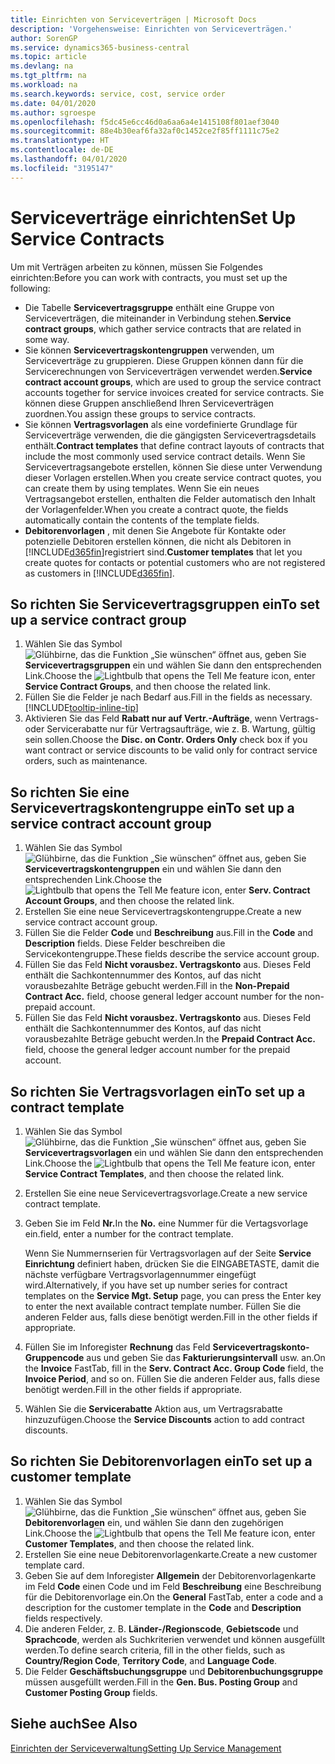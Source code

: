 ```yaml
---
title: Einrichten von Serviceverträgen | Microsoft Docs
description: 'Vorgehensweise: Einrichten von Serviceverträgen.'
author: SorenGP
ms.service: dynamics365-business-central
ms.topic: article
ms.devlang: na
ms.tgt_pltfrm: na
ms.workload: na
ms.search.keywords: service, cost, service order
ms.date: 04/01/2020
ms.author: sgroespe
ms.openlocfilehash: f5dc45e6cc46d0a6aa6a4e1415108f801aef3040
ms.sourcegitcommit: 88e4b30eaf6fa32af0c1452ce2f85ff1111c75e2
ms.translationtype: HT
ms.contentlocale: de-DE
ms.lasthandoff: 04/01/2020
ms.locfileid: "3195147"
---
```

# <a name="set-up-service-contracts"></a><span data-ttu-id="c5aaf-103">Serviceverträge einrichten</span><span class="sxs-lookup"><span data-stu-id="c5aaf-103">Set Up Service Contracts</span></span>
<span data-ttu-id="c5aaf-104">Um mit Verträgen arbeiten zu können, müssen Sie Folgendes einrichten:</span><span class="sxs-lookup"><span data-stu-id="c5aaf-104">Before you can work with contracts, you must set up the following:</span></span> 

* <span data-ttu-id="c5aaf-105">Die Tabelle **Servicevertragsgruppe** enthält eine Gruppe von Serviceverträgen, die miteinander in Verbindung stehen.</span><span class="sxs-lookup"><span data-stu-id="c5aaf-105">**Service contract groups**, which gather service contracts that are related in some way.</span></span>
* <span data-ttu-id="c5aaf-106">Sie können **Servicevertragskontengruppen** verwenden, um Serviceverträge zu gruppieren. Diese Gruppen können dann für die Servicerechnungen von Serviceverträgen verwendet werden.</span><span class="sxs-lookup"><span data-stu-id="c5aaf-106">**Service contract account groups**, which are used to group the service contract accounts together for service invoices created for service contracts.</span></span> <span data-ttu-id="c5aaf-107">Sie können diese Gruppen anschließend Ihren Serviceverträgen zuordnen.</span><span class="sxs-lookup"><span data-stu-id="c5aaf-107">You assign these groups to service contracts.</span></span>  
* <span data-ttu-id="c5aaf-108">Sie können **Vertragsvorlagen** als eine vordefinierte Grundlage für Serviceverträge verwenden, die die gängigsten Servicevertragsdetails enthält.</span><span class="sxs-lookup"><span data-stu-id="c5aaf-108">**Contract templates** that define contract layouts of contracts that include the most commonly used service contract details.</span></span> <span data-ttu-id="c5aaf-109">Wenn Sie Servicevertragsangebote erstellen, können Sie diese unter Verwendung dieser Vorlagen erstellen.</span><span class="sxs-lookup"><span data-stu-id="c5aaf-109">When you create service contract quotes, you can create them by using templates.</span></span> <span data-ttu-id="c5aaf-110">Wenn Sie ein neues Vertragsangebot erstellen, enthalten die Felder automatisch den Inhalt der Vorlagenfelder.</span><span class="sxs-lookup"><span data-stu-id="c5aaf-110">When you create a contract quote, the fields automatically contain the contents of the template fields.</span></span>
* <span data-ttu-id="c5aaf-111">**Debitorenvorlagen** , mit denen Sie Angebote für Kontakte oder potenzielle Debitoren erstellen können, die nicht als Debitoren in [!INCLUDE[d365fin](includes/d365fin_md.md)]registriert sind.</span><span class="sxs-lookup"><span data-stu-id="c5aaf-111">**Customer templates** that let you create quotes for contacts or potential customers who are not registered as customers in [!INCLUDE[d365fin](includes/d365fin_md.md)].</span></span>  

## <a name="to-set-up-a-service-contract-group"></a><span data-ttu-id="c5aaf-112">So richten Sie Servicevertragsgruppen ein</span><span class="sxs-lookup"><span data-stu-id="c5aaf-112">To set up a service contract group</span></span>  
1. <span data-ttu-id="c5aaf-113">Wählen Sie das Symbol ![Glühbirne, das die Funktion „Sie wünschen“ öffnet](media/ui-search/search_small.png "Was möchten Sie tun?") aus, geben Sie **Servicevertragsgruppen** ein und wählen Sie dann den entsprechenden Link.</span><span class="sxs-lookup"><span data-stu-id="c5aaf-113">Choose the ![Lightbulb that opens the Tell Me feature](media/ui-search/search_small.png "Tell me what you want to do") icon, enter **Service Contract Groups**, and then choose the related link.</span></span>  
2. <span data-ttu-id="c5aaf-114">Füllen Sie die Felder je nach Bedarf aus.</span><span class="sxs-lookup"><span data-stu-id="c5aaf-114">Fill in the fields as necessary.</span></span> [!INCLUDE[tooltip-inline-tip](includes/tooltip-inline-tip_md.md)]
3. <span data-ttu-id="c5aaf-115">Aktivieren Sie das Feld **Rabatt nur auf Vertr.-Aufträge**, wenn Vertrags- oder Servicerabatte nur für Vertragsaufträge, wie z. B. Wartung, gültig sein sollen.</span><span class="sxs-lookup"><span data-stu-id="c5aaf-115">Choose the **Disc. on Contr. Orders Only** check box if you want contract or service discounts to be valid only for contract service orders, such as maintenance.</span></span>  

## <a name="to-set-up-a-service-contract-account-group"></a><span data-ttu-id="c5aaf-116">So richten Sie eine Servicevertragskontengruppe ein</span><span class="sxs-lookup"><span data-stu-id="c5aaf-116">To set up a service contract account group</span></span>  
1. <span data-ttu-id="c5aaf-117">Wählen Sie das Symbol ![Glühbirne, das die Funktion „Sie wünschen“ öffnet](media/ui-search/search_small.png "Was möchten Sie tun?") aus, geben Sie **Servicevertragskontengruppen** ein und wählen Sie dann den entsprechenden Link.</span><span class="sxs-lookup"><span data-stu-id="c5aaf-117">Choose the ![Lightbulb that opens the Tell Me feature](media/ui-search/search_small.png "Tell me what you want to do") icon, enter **Serv. Contract Account Groups**, and then choose the related link.</span></span>  
2. <span data-ttu-id="c5aaf-118">Erstellen Sie eine neue Servicevertragskontengruppe.</span><span class="sxs-lookup"><span data-stu-id="c5aaf-118">Create a new service contract account group.</span></span>   
3. <span data-ttu-id="c5aaf-119">Füllen Sie die Felder **Code** und **Beschreibung** aus.</span><span class="sxs-lookup"><span data-stu-id="c5aaf-119">Fill in the **Code** and **Description** fields.</span></span> <span data-ttu-id="c5aaf-120">Diese Felder beschreiben die Servicekontengruppe.</span><span class="sxs-lookup"><span data-stu-id="c5aaf-120">These fields describe the service account group.</span></span>  
4. <span data-ttu-id="c5aaf-121">Füllen Sie das Feld **Nicht vorausbez. Vertragskonto** aus. Dieses Feld enthält die Sachkontennummer des Kontos, auf das nicht vorausbezahlte Beträge gebucht werden.</span><span class="sxs-lookup"><span data-stu-id="c5aaf-121">Fill in the **Non-Prepaid Contract Acc.** field, choose general ledger account number for the non-prepaid account.</span></span>  
5. <span data-ttu-id="c5aaf-122">Füllen Sie das Feld **Nicht vorausbez. Vertragskonto** aus. Dieses Feld enthält die Sachkontennummer des Kontos, auf das nicht vorausbezahlte Beträge gebucht werden.</span><span class="sxs-lookup"><span data-stu-id="c5aaf-122">In the **Prepaid Contract Acc.** field, choose the general ledger account number for the prepaid account.</span></span>  

## <a name="to-set-up-a-contract-template"></a><span data-ttu-id="c5aaf-123">So richten Sie Vertragsvorlagen ein</span><span class="sxs-lookup"><span data-stu-id="c5aaf-123">To set up a contract template</span></span>  
1. <span data-ttu-id="c5aaf-124">Wählen Sie das Symbol ![Glühbirne, das die Funktion „Sie wünschen“ öffnet](media/ui-search/search_small.png "Was möchten Sie tun?") aus, geben Sie **Servicevertragsvorlagen** ein und wählen Sie dann den entsprechenden Link.</span><span class="sxs-lookup"><span data-stu-id="c5aaf-124">Choose the ![Lightbulb that opens the Tell Me feature](media/ui-search/search_small.png "Tell me what you want to do") icon, enter **Service Contract Templates**, and then choose the related link.</span></span>  
2. <span data-ttu-id="c5aaf-125">Erstellen Sie eine neue Servicevertragsvorlage.</span><span class="sxs-lookup"><span data-stu-id="c5aaf-125">Create a new service contract template.</span></span>  
3. <span data-ttu-id="c5aaf-126">Geben Sie im Feld **Nr.**</span><span class="sxs-lookup"><span data-stu-id="c5aaf-126">In the **No.**</span></span> <span data-ttu-id="c5aaf-127">eine Nummer für die Vertagsvorlage ein.</span><span class="sxs-lookup"><span data-stu-id="c5aaf-127">field, enter a number for the contract template.</span></span>  
  
     <span data-ttu-id="c5aaf-128">Wenn Sie Nummernserien für Vertragsvorlagen auf der Seite **Service Einrichtung** definiert haben, drücken Sie die EINGABETASTE, damit die nächste verfügbare Vertragsvorlagennummer eingefügt wird.</span><span class="sxs-lookup"><span data-stu-id="c5aaf-128">Alternatively, if you have set up number series for contract templates on the **Service Mgt. Setup** page, you can press the Enter key to enter the next available contract template number.</span></span> <span data-ttu-id="c5aaf-129">Füllen Sie die anderen Felder aus, falls diese benötigt werden.</span><span class="sxs-lookup"><span data-stu-id="c5aaf-129">Fill in the other fields if appropriate.</span></span>  
  
4. <span data-ttu-id="c5aaf-130">Füllen Sie im Inforegister **Rechnung** das Feld **Servicevertragskonto-Gruppencode** aus und geben Sie das **Fakturierungsintervall** usw. an.</span><span class="sxs-lookup"><span data-stu-id="c5aaf-130">On the **Invoice** FastTab, fill in the **Serv. Contract Acc. Group Code** field, the **Invoice Period**, and so on.</span></span> <span data-ttu-id="c5aaf-131">Füllen Sie die anderen Felder aus, falls diese benötigt werden.</span><span class="sxs-lookup"><span data-stu-id="c5aaf-131">Fill in the other fields if appropriate.</span></span>  
5. <span data-ttu-id="c5aaf-132">Wählen Sie die **Servicerabatte** Aktion aus, um Vertragsrabatte hinzuzufügen.</span><span class="sxs-lookup"><span data-stu-id="c5aaf-132">Choose the **Service Discounts** action to add contract discounts.</span></span>  

## <a name="to-set-up-a-customer-template"></a><span data-ttu-id="c5aaf-133">So richten Sie Debitorenvorlagen ein</span><span class="sxs-lookup"><span data-stu-id="c5aaf-133">To set up a customer template</span></span>  
1. <span data-ttu-id="c5aaf-134">Wählen Sie das Symbol ![Glühbirne, das die Funktion „Sie wünschen“ öffnet](media/ui-search/search_small.png "Tell Me-Funktion") aus, geben Sie **Debitorenvorlagen** ein, und wählen Sie dann den zugehörigen Link.</span><span class="sxs-lookup"><span data-stu-id="c5aaf-134">Choose the ![Lightbulb that opens the Tell Me feature](media/ui-search/search_small.png "Tell me what you want to do") icon, enter **Customer Templates**, and then choose the related link.</span></span>  
2. <span data-ttu-id="c5aaf-135">Erstellen Sie eine neue Debitorenvorlagenkarte.</span><span class="sxs-lookup"><span data-stu-id="c5aaf-135">Create a new customer template card.</span></span>  
3. <span data-ttu-id="c5aaf-136">Geben Sie auf dem Inforegister **Allgemein** der Debitorenvorlagenkarte im Feld **Code** einen Code und im Feld **Beschreibung** eine Beschreibung für die Debitorenvorlage ein.</span><span class="sxs-lookup"><span data-stu-id="c5aaf-136">On the **General** FastTab, enter a code and a description for the customer template in the **Code** and **Description** fields respectively.</span></span> 
4. <span data-ttu-id="c5aaf-137">Die anderen Felder, z. B. **Länder-/Regionscode**, **Gebietscode** und **Sprachcode**, werden als Suchkriterien verwendet und können ausgefüllt werden.</span><span class="sxs-lookup"><span data-stu-id="c5aaf-137">To define search criteria, fill in the other fields, such as **Country/Region Code**, **Territory Code**, and **Language Code**.</span></span>  
5. <span data-ttu-id="c5aaf-138">Die Felder **Geschäftsbuchungsgruppe** und **Debitorenbuchungsgruppe** müssen ausgefüllt werden.</span><span class="sxs-lookup"><span data-stu-id="c5aaf-138">Fill in the **Gen. Bus. Posting Group** and **Customer Posting Group** fields.</span></span>  

## <a name="see-also"></a><span data-ttu-id="c5aaf-139">Siehe auch</span><span class="sxs-lookup"><span data-stu-id="c5aaf-139">See Also</span></span>
[<span data-ttu-id="c5aaf-140">Einrichten der Serviceverwaltung</span><span class="sxs-lookup"><span data-stu-id="c5aaf-140">Setting Up Service Management</span></span>](service-setup-service.md)